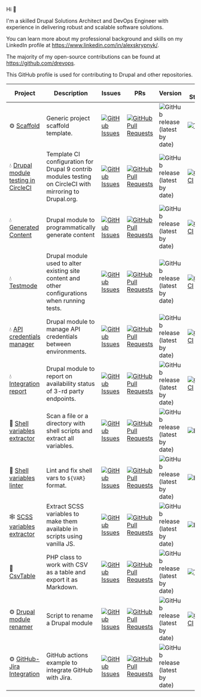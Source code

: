 Hi 👋

I'm a skilled Drupal Solutions Architect and DevOps Engineer with experience in delivering robust and scalable software solutions.

You can learn more about my professional background and skills on my LinkedIn profile at https://www.linkedin.com/in/alexskrypnyk/.

The majority of my open-source contributions can be found at https://github.com/drevops. 

This GitHub profile is used for contributing to Drupal and other repositories.

| Project                                                                                   | Description                                                                                              | Issues                                                                                                                                                                          | PRs                                                                                                                                                                                      | Version                                                                                                                      | CI Status                                                                                                                                                                      |
|-------------------------------------------------------------------------------------------|----------------------------------------------------------------------------------------------------------|---------------------------------------------------------------------------------------------------------------------------------------------------------------------------------|------------------------------------------------------------------------------------------------------------------------------------------------------------------------------------------|------------------------------------------------------------------------------------------------------------------------------|--------------------------------------------------------------------------------------------------------------------------------------------------------------------------------|
| ⚙️ [Scaffold](https://github.com/AlexSkrypnyk/scaffold)                                   | Generic project scaffold template.                                                                       | [![GitHub Issues](https://img.shields.io/github/issues/AlexSkrypnyk/scaffold.svg?label=%20)](https://github.com/AlexSkrypnyk/scaffold/issues)                                   | [![GitHub Pull Requests](https://img.shields.io/github/issues-pr/AlexSkrypnyk/scaffold.svg?label=%20)](https://github.com/AlexSkrypnyk/scaffold/pulls)                                   | ![GitHub release (latest by date)](https://img.shields.io/github/v/release/AlexSkrypnyk/scaffold?label=%20)                  | [![Tests](https://github.com/AlexSkrypnyk/scaffold/actions/workflows/test.yml/badge.svg?label=%20)](https://github.com/AlexSkrypnyk/scaffold/actions/workflows/tests.yml)      |
| 💧 [Drupal module testing in CircleCI](https://github.com/AlexSkrypnyk/drupal_circleci)   | Template CI configuration for Drupal 9 contrib modules testing on CircleCI with mirroring to Drupal.org. | [![GitHub Issues](https://img.shields.io/github/issues/AlexSkrypnyk/drupal_circleci.svg?label=%20)](https://github.com/AlexSkrypnyk/drupal_circleci/issues)                     | [![GitHub Pull Requests](https://img.shields.io/github/issues-pr/AlexSkrypnyk/drupal_circleci.svg?label=%20)](https://github.com/AlexSkrypnyk/drupal_circleci/pulls)                     | ![GitHub release (latest by date)](https://img.shields.io/github/v/release/AlexSkrypnyk/drupal_circleci?label=%20)           | [![CircleCI](https://circleci.com/gh/AlexSkrypnyk/drupal_circleci.svg?style=shield)](https://circleci.com/gh/AlexSkrypnyk/drupal_circleci)                                     |
| 💧 [Generated Content](https://github.com/AlexSkrypnyk/generated_content)                 | Drupal module to programmatically generate content                                                       | [![GitHub Issues](https://img.shields.io/github/issues/AlexSkrypnyk/generated_content.svg?label=%20)](https://github.com/AlexSkrypnyk/generated_content/issues)                 | [![GitHub Pull Requests](https://img.shields.io/github/issues-pr/AlexSkrypnyk/generated_content.svg?label=%20)](https://github.com/AlexSkrypnyk/generated_content/pulls)                 | ![GitHub release (latest by date)](https://img.shields.io/github/v/release/AlexSkrypnyk/generated_content?label=%20)         | [![CircleCI](https://circleci.com/gh/AlexSkrypnyk/generated_content.svg?style=shield)](https://circleci.com/gh/AlexSkrypnyk/generated_content)                                 |
| 💧 [Testmode](https://github.com/AlexSkrypnyk/testmode)                                   | Drupal module used to alter existing site content and other configurations when running tests.           | [![GitHub Issues](https://img.shields.io/github/issues/AlexSkrypnyk/testmode.svg?label=%20)](https://github.com/AlexSkrypnyk/testmode/issues)                                   | [![GitHub Pull Requests](https://img.shields.io/github/issues-pr/AlexSkrypnyk/testmode.svg?label=%20)](https://github.com/AlexSkrypnyk/testmode/pulls)                                   | ![GitHub release (latest by date)](https://img.shields.io/github/v/release/AlexSkrypnyk/testmode?label=%20)                  | [![CircleCI](https://circleci.com/gh/AlexSkrypnyk/testmode.svg?style=shield)](https://circleci.com/gh/AlexSkrypnyk/testmode)                                                   |
| 💧 [API credentials manager](https://github.com/AlexSkrypnyk/acm)                         | Drupal module to manage API credentials between environments.                                            | [![GitHub Issues](https://img.shields.io/github/issues/AlexSkrypnyk/acm.svg?label=%20)](https://github.com/AlexSkrypnyk/acm/issues)                                             | [![GitHub Pull Requests](https://img.shields.io/github/issues-pr/AlexSkrypnyk/acm.svg?label=%20)](https://github.com/AlexSkrypnyk/acm/pulls)                                             | ![GitHub release (latest by date)](https://img.shields.io/github/v/release/AlexSkrypnyk/acm?label=%20)                       | [![CircleCI](https://circleci.com/gh/AlexSkrypnyk/acm.svg?style=shield)](https://circleci.com/gh/AlexSkrypnyk/acm)                                                             |
| 💧 [Integration report](https://github.com/AlexSkrypnyk/integration_report)               | Drupal module to report on availability status of 3-rd party endpoints.                                  | [![GitHub Issues](https://img.shields.io/github/issues/AlexSkrypnyk/integration_report.svg?label=%20)](https://github.com/AlexSkrypnyk/integration_report/issues)               | [![GitHub Pull Requests](https://img.shields.io/github/issues-pr/AlexSkrypnyk/integration_report.svg?label=%20)](https://github.com/AlexSkrypnyk/integration_report/pulls)               | ![GitHub release (latest by date)](https://img.shields.io/github/v/release/AlexSkrypnyk/integration_report?label=%20)        | [![CircleCI](https://circleci.com/gh/AlexSkrypnyk/integration_report.svg?style=shield)](https://circleci.com/gh/AlexSkrypnyk/integration_report)                               |
| 🐘 [Shell variables extractor](https://github.com/AlexSkrypnyk/shell-variables-extractor) | Scan a file or a directory with shell scripts and extract all variables.                                 | [![GitHub Issues](https://img.shields.io/github/issues/AlexSkrypnyk/shell-variables-extractor.svg?label=%20)](https://github.com/AlexSkrypnyk/shell-variables-extractor/issues) | [![GitHub Pull Requests](https://img.shields.io/github/issues-pr/AlexSkrypnyk/shell-variables-extractor.svg?label=%20)](https://github.com/AlexSkrypnyk/shell-variables-extractor/pulls) | ![GitHub release (latest by date)](https://img.shields.io/github/v/release/AlexSkrypnyk/shell-variables-extractor?label=%20) | ![Build](https://github.com/AlexSkrypnyk/shell-variables-extractor/actions/workflows/test.yml/badge.svg)                                                                       |
| 🐘 [Shell variables linter](https://github.com/AlexSkrypnyk/shell-var-lint) | Lint and fix shell vars to `${VAR}` format.                                 | [![GitHub Issues](https://img.shields.io/github/issues/AlexSkrypnyk/shell-var-lint.svg?label=%20)](https://github.com/AlexSkrypnyk/shell-var-lint/issues) | [![GitHub Pull Requests](https://img.shields.io/github/issues-pr/AlexSkrypnyk/shell-var-lint.svg?label=%20)](https://github.com/AlexSkrypnyk/shell-var-lint/pulls) | ![GitHub release (latest by date)](https://img.shields.io/github/v/release/AlexSkrypnyk/shell-var-lint?label=%20) | ![Build](https://github.com/AlexSkrypnyk/shell-var-lint/actions/workflows/test.yml/badge.svg)                                                                       |
| 🕸️ [SCSS variables extractor](https://github.com/AlexSkrypnyk/scss-variables-extractor)  | Extract SCSS variables to make them available in scripts using vanilla JS.                               | [![GitHub Issues](https://img.shields.io/github/issues/AlexSkrypnyk/scss-variables-extractor.svg?label=%20)](https://github.com/AlexSkrypnyk/scss-variables-extractor/issues)   | [![GitHub Pull Requests](https://img.shields.io/github/issues-pr/AlexSkrypnyk/scss-variables-extractor.svg?label=%20)](https://github.com/AlexSkrypnyk/scss-variables-extractor/pulls)   | ![GitHub release (latest by date)](https://img.shields.io/github/v/release/AlexSkrypnyk/scss-variables-extractor?label=%20)  | ![Build](https://github.com/AlexSkrypnyk/scss-variables-extractor/actions/workflows/main.yml/badge.svg)                                                                        |
| 🐘 [CsvTable](https://github.com/AlexSkrypnyk/CsvTable)                                   | PHP class to work with CSV as a table and export it as Markdown.                                         | [![GitHub Issues](https://img.shields.io/github/issues/AlexSkrypnyk/CsvTable.svg?label=%20)](https://github.com/AlexSkrypnyk/CsvTable/issues)                                   | [![GitHub Pull Requests](https://img.shields.io/github/issues-pr/AlexSkrypnyk/CsvTable.svg?label=%20)](https://github.com/AlexSkrypnyk/CsvTable/pulls)                                   | ![GitHub release (latest by date)](https://img.shields.io/github/v/release/AlexSkrypnyk/CsvTable?label=%20)                  | [![Tests](https://github.com/AlexSkrypnyk/CsvTable/actions/workflows/test.yml/badge.svg?label=%20)](https://github.com/AlexSkrypnyk/CsvTable/actions/workflows/tests.yml)      |
| ⚙️ [Drupal module renamer](https://github.com/AlexSkrypnyk/drupal-module-renamer)         | Script to rename a Drupal module                                                                         | [![GitHub Issues](https://img.shields.io/github/issues/AlexSkrypnyk/drupal-module-renamer.svg?label=%20)](https://github.com/AlexSkrypnyk/drupal-module-renamer/issues)         | [![GitHub Pull Requests](https://img.shields.io/github/issues-pr/AlexSkrypnyk/drupal-module-renamer.svg?label=%20)](https://github.com/AlexSkrypnyk/drupal-module-renamer/pulls)         | ![GitHub release (latest by date)](https://img.shields.io/github/v/release/AlexSkrypnyk/drupal-module-renamer?label=%20)     | [![CircleCI](https://circleci.com/gh/AlexSkrypnyk/drupal-module-renamer/tree/master.svg?style=shield)](https://circleci.com/gh/AlexSkrypnyk/drupal-module-renamer/tree/master) |
| ⚙️ [GitHub-Jira Integration](https://github.com/AlexSkrypnyk/github-jira-integration)         | GitHub actions example to integrate GitHub with Jira.                                                                         | [![GitHub Issues](https://img.shields.io/github/issues/AlexSkrypnyk/github-jira-integration.svg?label=%20)](https://github.com/AlexSkrypnyk/github-jira-integration/issues)         | [![GitHub Pull Requests](https://img.shields.io/github/issues-pr/AlexSkrypnyk/github-jira-integration.svg?label=%20)](https://github.com/AlexSkrypnyk/github-jira-integration/pulls)         | ![GitHub release (latest by date)](https://img.shields.io/github/v/release/AlexSkrypnyk/github-jira-integration?label=%20)     |   |

